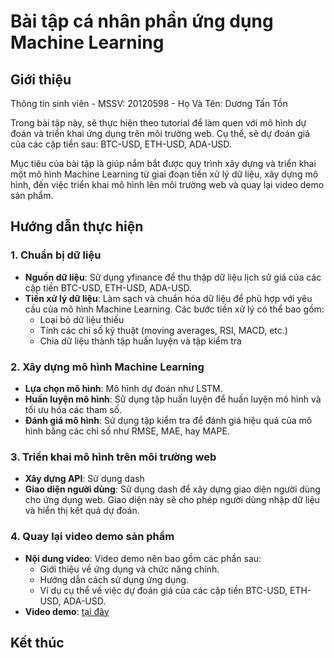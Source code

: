 # Bài tập cá nhân phần ứng dụng Machine Learning

## Giới thiệu
Thông tin sinh viên - MSSV: 20120598 - Họ Và Tên: Dương Tấn Tồn 

Trong bài tập này, sẽ thực hiện theo tutorial để làm quen với mô hình dự đoán và triển khai ứng dụng trên môi trường web. Cụ thể, sẽ dự đoán giá của các cặp tiền sau: BTC-USD, ETH-USD, ADA-USD. 

Mục tiêu của bài tập là giúp nắm bắt được quy trình xây dựng và triển khai một mô hình Machine Learning từ giai đoạn tiền xử lý dữ liệu, xây dựng mô hình, đến việc triển khai mô hình lên môi trường web và quay lại video demo sản phẩm.

## Hướng dẫn thực hiện

### 1. Chuẩn bị dữ liệu

- **Nguồn dữ liệu**: Sử dụng yfinance để thu thập dữ liệu lịch sử giá của các cặp tiền BTC-USD, ETH-USD, ADA-USD.
- **Tiền xử lý dữ liệu**: Làm sạch và chuẩn hóa dữ liệu để phù hợp với yêu cầu của mô hình Machine Learning. Các bước tiền xử lý có thể bao gồm:
  - Loại bỏ dữ liệu thiếu
  - Tính các chỉ số kỹ thuật (moving averages, RSI, MACD, etc.)
  - Chia dữ liệu thành tập huấn luyện và tập kiểm tra

### 2. Xây dựng mô hình Machine Learning

- **Lựa chọn mô hình**: Mô hình dự đoán như LSTM.
- **Huấn luyện mô hình**: Sử dụng tập huấn luyện để huấn luyện mô hình và tối ưu hóa các tham số.
- **Đánh giá mô hình**: Sử dụng tập kiểm tra để đánh giá hiệu quả của mô hình bằng các chỉ số như RMSE, MAE, hay MAPE.

### 3. Triển khai mô hình trên môi trường web

- **Xây dựng API**: Sử dụng dash
- **Giao diện người dùng**: Sử dụng dash để xây dựng giao diện người dùng cho ứng dụng web. Giao diện này sẽ cho phép người dùng nhập dữ liệu và hiển thị kết quả dự đoán.

### 4. Quay lại video demo sản phẩm

- **Nội dung video**: Video demo nên bao gồm các phần sau:
  - Giới thiệu về ứng dụng và chức năng chính.
  - Hướng dẫn cách sử dụng ứng dụng.
  - Ví dụ cụ thể về việc dự đoán giá của các cặp tiền BTC-USD, ETH-USD, ADA-USD.
- **Video demo**: [tại đây](https://youtu.be/LmpA8PTFl8Y)

## Kết thúc
